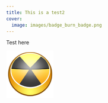 ```yaml
---
title: This is a test2
cover:
  image: images/badge_burn_badge.png
---
```

Test here

![alt](images/badge_burn_badge.png "title")
